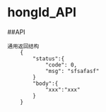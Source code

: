 hongId_API
==========

##API
```
通用返回结构
    {
        "status":{
            "code": 0,
            "msg": "sfsafasf"
        }
        "body":{
            "xxx":"xxx"
        }
    }
```
